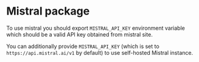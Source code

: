 # Mistral package

To use mistral you should export `MISTRAL_API_KEY` environment variable which should be a valid API key obtained from mistral site.

You can additionally provide `MISTRAL_API_KEY` (which is set to `https://api.mistral.ai/v1` by default) to use self-hosted Mistral instance.
